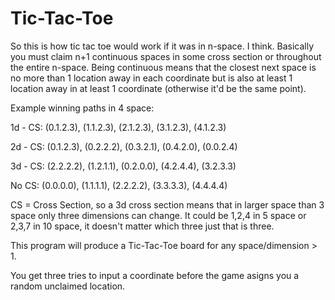 ﻿# Tic-Tac-Toe

So this is how tic tac toe would work if it was in n-space.  I think.  Basically you must claim n+1 continuous spaces in some cross section or throughout the entire n-space.  Being continuous means that the closest next space is no more than 1 location away in each coordinate but is also at least 1 location away in at least 1 coordinate (otherwise it'd be the same point).  

Example winning paths in 4 space:

1d - CS:  (0.1.2.3), (1.1.2.3), (2.1.2.3), (3.1.2.3), (4.1.2.3)

2d - CS:  (0.1.2.3), (0.2.2.2), (0.3.2.1), (0.4.2.0), (0.0.2.4)

3d - CS:  (2.2.2.2), (1.2.1.1), (0.2.0.0), (4.2.4.4), (3.2.3.3)

No CS:    (0.0.0.0), (1.1.1.1), (2.2.2.2), (3.3.3.3), (4.4.4.4)

CS = Cross Section, so a 3d cross section means that in larger space than 3 space only three dimensions can change.  It could be 1,2,4 in 5 space or 2,3,7 in 10 space, it doesn't matter which three just that is three.

This program will produce a Tic-Tac-Toe board for any space/dimension > 1.

You get three tries to input a coordinate before the game asigns you a random unclaimed location.
